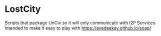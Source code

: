 # LostCity
Scripts that package UnCiv so it will only communicate with I2P Services. Intended to make it easy to play with https://eyedeekay.github.io/soap/
